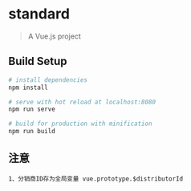 # standard

> A Vue.js project

## Build Setup

``` bash
# install dependencies
npm install

# serve with hot reload at localhost:8080
npm run serve

# build for production with minification
npm run build

```

## 注意

	1、分销商ID存为全局变量 vue.prototype.$distributorId
